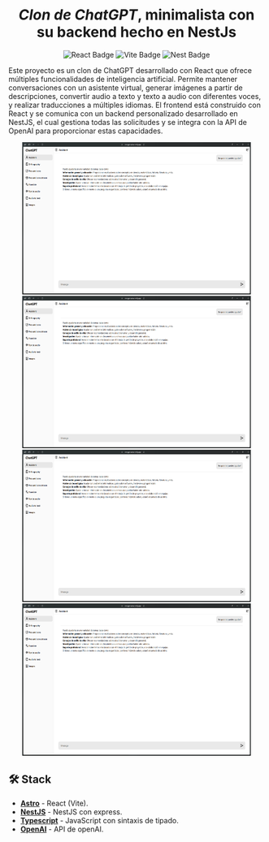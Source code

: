 <div align="center">
<h1>
    <em>Clon de ChatGPT</em>, minimalista con su backend hecho en NestJs
</h1>

<!-- <p>
Basado en el diseño de <a href="https://github.com/BartoszJarocki/cv">Bartosz Jarocki</a>
</p> -->

</div>

<div align="center">

![React Badge](https://img.shields.io/badge/React-blue?logo=react&logoColor=fff&style=flat)
![Vite Badge](https://img.shields.io/badge/Vite-yellow?logo=vite&logoColor=fff&style=flat)
![Nest Badge](https://img.shields.io/badge/Nest-red?logo=nestjs&logoColor=fff&style=flat)

</div>

<p>
Este proyecto es un clon de ChatGPT desarrollado con React que ofrece múltiples funcionalidades de inteligencia artificial. Permite mantener conversaciones con un asistente virtual, generar imágenes a partir de descripciones, convertir audio a texto y texto a audio con diferentes voces, y realizar traducciones a múltiples idiomas. El frontend está construido con React y se comunica con un backend personalizado desarrollado en NestJS, el cual gestiona todas las solicitudes y se integra con la API de OpenAI para proporcionar estas capacidades.
</p>

<div align="center">
  <img src="proyect-images/assistant-page.png" width="450" height="300"></img>
  <img src="proyect-images/assistant-page.png" width="450" height="300"></img>
  <img src="proyect-images/assistant-page.png" width="450" height="300"></img>
  <img src="proyect-images/assistant-page.png" width="450" height="300"></img>
</div>

## 🛠️ Stack

- [**Astro**](https://es.react.dev/) - React (Vite).
- [**NestJS**](https://nestjs.com/) - NestJS con express.
- [**Typescript**](https://www.typescriptlang.org/) - JavaScript con sintaxis de tipado.
- [**OpenAI**](https://openai.com/) - API de openAI.
